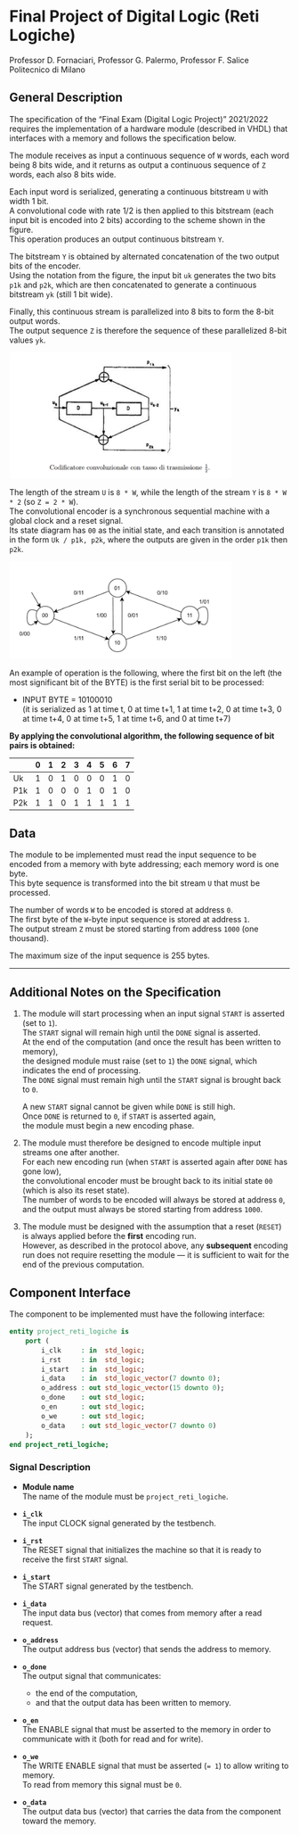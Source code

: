 # Final Project of Digital Logic (Reti Logiche)

Professor D. Fornaciari, Professor G. Palermo, Professor F. Salice  
Politecnico di Milano  

## General Description

The specification of the “Final Exam (Digital Logic Project)” 2021/2022 requires the implementation of a hardware module (described in VHDL) that interfaces with a memory and follows the specification below.

The module receives as input a continuous sequence of `W` words, each word being 8 bits wide, and it returns as output a continuous sequence of `Z` words, each also 8 bits wide.

Each input word is serialized, generating a continuous bitstream `U` with width 1 bit.  
A convolutional code with rate 1/2 is then applied to this bitstream (each input bit is encoded into 2 bits) according to the scheme shown in the figure.  
This operation produces an output continuous bitstream `Y`.

The bitstream `Y` is obtained by alternated concatenation of the two output bits of the encoder.  
Using the notation from the figure, the input bit `uk` generates the two bits `p1k` and `p2k`, which are then concatenated to generate a continuous bitstream `yk` (still 1 bit wide).

Finally, this continuous stream is parallelized into 8 bits to form the 8-bit output words.  
The output sequence `Z` is therefore the sequence of these parallelized 8-bit values `yk`.

<img src="./docs/images/img1.jpeg" width="400">

The length of the stream `U` is `8 * W`, while the length of the stream `Y` is `8 * W * 2` (so `Z = 2 * W`).  
The convolutional encoder is a synchronous sequential machine with a global clock and a reset signal.  
Its state diagram has `00` as the initial state, and each transition is annotated in the form `Uk / p1k, p2k`, where the outputs are given in the order `p1k` then `p2k`.

<img src="./docs/images/img2.jpeg" width="400">

An example of operation is the following, where the first bit on the left (the most significant bit of the BYTE) is the first serial bit to be processed:

- INPUT BYTE = 10100010  
  (it is serialized as 1 at time t, 0 at time t+1, 1 at time t+2, 0 at time t+3, 0 at time t+4, 0 at time t+5, 1 at time t+6, and 0 at time t+7)

**By applying the convolutional algorithm, the following sequence of bit pairs is obtained:**

|     | 0   | 1   | 2   | 3   | 4   | 5   | 6   | 7   |
| --- | --- | --- | --- | --- | --- | --- | --- | --- |
| Uk  | 1   | 0   | 1   | 0   | 0   | 0   | 1   | 0   |
| P1k | 1   | 0   | 0   | 0   | 1   | 0   | 1   | 0   |
| P2k | 1   | 1   | 0   | 1   | 1   | 1   | 1   | 1   |

## Data

The module to be implemented must read the input sequence to be encoded from a memory with byte addressing; each memory word is one byte.  
This byte sequence is transformed into the bit stream `U` that must be processed.

The number of words `W` to be encoded is stored at address `0`.  
The first byte of the `W`-byte input sequence is stored at address `1`.  
The output stream `Z` must be stored starting from address `1000` (one thousand).

The maximum size of the input sequence is 255 bytes.

---

## Additional Notes on the Specification

1. The module will start processing when an input signal `START` is asserted (set to `1`).  
   The `START` signal will remain high until the `DONE` signal is asserted.  
   At the end of the computation (and once the result has been written to memory),  
   the designed module must raise (set to `1`) the `DONE` signal, which indicates the end of processing.  
   The `DONE` signal must remain high until the `START` signal is brought back to `0`.

   A new `START` signal cannot be given while `DONE` is still high.  
   Once `DONE` is returned to `0`, if `START` is asserted again,  
   the module must begin a new encoding phase.

2. The module must therefore be designed to encode multiple input streams one after another.  
   For each new encoding run (when `START` is asserted again after `DONE` has gone low),  
   the convolutional encoder must be brought back to its initial state `00`  
   (which is also its reset state).  
   The number of words to be encoded will always be stored at address `0`,  
   and the output must always be stored starting from address `1000`.

3. The module must be designed with the assumption that a reset (`RESET`) is always applied before the **first** encoding run.  
   However, as described in the protocol above, any **subsequent** encoding run does not require resetting the module — it is sufficient to wait for the end of the previous computation.

## Component Interface

The component to be implemented must have the following interface:

```vhdl
entity project_reti_logiche is
    port (
        i_clk     : in  std_logic;
        i_rst     : in  std_logic;
        i_start   : in  std_logic;
        i_data    : in  std_logic_vector(7 downto 0);
        o_address : out std_logic_vector(15 downto 0);
        o_done    : out std_logic;
        o_en      : out std_logic;
        o_we      : out std_logic;
        o_data    : out std_logic_vector(7 downto 0)
    );
end project_reti_logiche;

```

### Signal Description

- **Module name**  
  The name of the module must be `project_reti_logiche`.

- **`i_clk`**  
  The input CLOCK signal generated by the testbench.

- **`i_rst`**  
  The RESET signal that initializes the machine so that it is ready to receive the first `START` signal.

- **`i_start`**  
  The START signal generated by the testbench.

- **`i_data`**  
  The input data bus (vector) that comes from memory after a read request.

- **`o_address`**  
  The output address bus (vector) that sends the address to memory.

- **`o_done`**  
  The output signal that communicates:

  - the end of the computation,
  - and that the output data has been written to memory.

- **`o_en`**  
  The ENABLE signal that must be asserted to the memory in order to communicate with it (both for read and for write).

- **`o_we`**  
  The WRITE ENABLE signal that must be asserted (`= 1`) to allow writing to memory.  
  To read from memory this signal must be `0`.

- **`o_data`**  
  The output data bus (vector) that carries the data from the component toward the memory.
